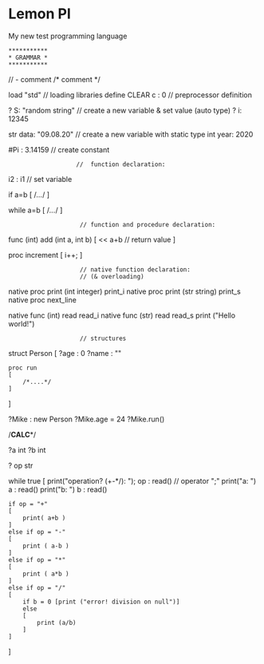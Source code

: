 # Lemon Pl
My new test programming language


    ***********
    * GRAMMAR *
    ***********

// - comment
/*  comment  */

load "std"              // loading libraries
define CLEAR c : 0      // preprocessor definition

? S: "random string"   // create a new variable & set value (auto type)
? i: 12345  

str data: "09.08.20"   // create a new variable with static type
int year: 2020

#Pi : 3.14159          // create constant


                       //  function declaration:

i2 : i1                // set variable

if a=b 
[
    /*...*/
]

while a=b
[
    /*...*/
]

                        // function and procedure declaration:
func (int) add (int a, int b)
[
    << a+b      // return value
]

proc increment
[
    i++;
]

                        // native function declaration:
                        // (& overloading)

native proc print (int integer) print_i
native proc print (str string) print_s
native proc next_line

native func (int) read read_i
native func (str) read read_s
print ("Hello world!")

                        // structures
struct Person
[
    ?age : 0
    ?name : ""

    proc run
    [
        /*....*/
    ]
]

?Mike : new Person
?Mike.age = 24
?Mike.run()


/****CALC*****/

?a int
?b int

? op str

while true
[
    print("operation? (+-*/): "); op : read()   // operator ";"
    print("a: ")
    a : read()
    print("b: ")
    b : read()

    if op = "+"
    [
        print( a+b )
    ]
    else if op = "-"
    [
        print ( a-b )
    ]
    else if op = "*"
    [
        print ( a*b )
    ]
    else if op = "/"
    [
        if b = 0 [print ("error! division on null")]
        else
        [
            print (a/b)
        ] 
    ]
]


